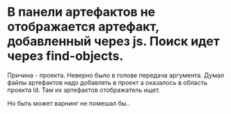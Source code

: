 В панели артефактов не отображается артефакт, добавленный через js.
Поиск идет через find-objects.
====
Причина - проекта. Неверно было в голове передача аргумента. Думал файлы артефактов надо добавлять в проект
а оказалось в область проекта ld. Там их артефактов отображатель ищет.

Но быть может варнинг не помешал бы..